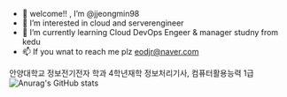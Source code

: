 - 👋 welcome!! , I’m @jjeongmin98
- 👀 I’m interested in cloud and serverengineer
- 🌱 I’m currently learning Cloud DevOps Engeer & manager studny from kedu
- 📫 If you wnat to reach me plz eodjr@naver.com
<!---
jjeongmin98/jjeongmin98 is a ✨ special ✨ repository because its `README.md` (this file) appears on your GitHub profile.
You can click the Preview link to take a look at your changes.
--->
안양대학교 정보전기전자 학과 4학년재학
정보처리기사, 컴퓨터활용능력 1급
![Anurag's GitHub stats](https://github-readme-stats.vercel.app/api?username=jjeongmin98&show_icons=true&theme=radical)
